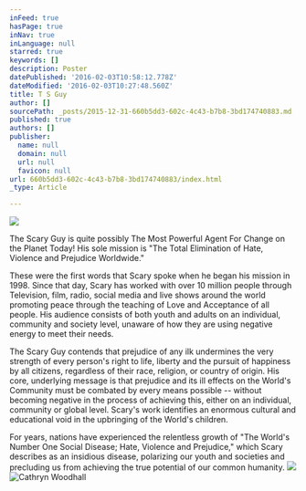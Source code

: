 ```yaml
---
inFeed: true
hasPage: true
inNav: true
inLanguage: null
starred: true
keywords: []
description: Poster
datePublished: '2016-02-03T10:58:12.778Z'
dateModified: '2016-02-03T10:27:48.560Z'
title: T S Guy
author: []
sourcePath: _posts/2015-12-31-660b5dd3-602c-4c43-b7b8-3bd174740883.md
published: true
authors: []
publisher:
  name: null
  domain: null
  url: null
  favicon: null
url: 660b5dd3-602c-4c43-b7b8-3bd174740883/index.html
_type: Article

---
```

![](https://the-grid-user-content.s3-us-west-2.amazonaws.com/ada196bd-38aa-4824-9afb-1e2fb09b07ae.JPG)

The Scary Guy is quite possibly The Most Powerful Agent For Change on the Planet Today!
His sole mission is "The Total Elimination of Hate, Violence and Prejudice Worldwide." 

These were the first words that Scary spoke when he began his mission in 1998\. Since that day, Scary has worked with over 10 million people through Television, film, radio, social media and live shows around the world promoting peace through the teaching of Love and Acceptance of all people. His audience consists of both youth and adults on an individual, community and society level, unaware of how they are using negative energy to meet their needs. 

The Scary Guy contends that prejudice of any ilk undermines the very strength of every person's right to life, liberty and the pursuit of happiness by all citizens, regardless of their race, religion, or country of origin. His core, underlying message is that prejudice and its ill effects on the World's Community must be combated by every means possible -- without becoming negative in the process of achieving this, either on an individual, community or global level.
Scary's work identifies an enormous cultural and educational void in the upbringing of the World's children. 

For years, nations have experienced the relentless growth of "The World's Number One Social Disease; Hate, Violence and Prejudice," which Scary describes as an insidious disease, polarizing our youth and societies and precluding us from achieving the true potential of our common humanity.
![](https://the-grid-user-content.s3-us-west-2.amazonaws.com/34b0c277-d687-4863-9199-611e21fb2ee0.jpg)
![Cathryn Woodhall](https://the-grid-user-content.s3-us-west-2.amazonaws.com/5e9ed43b-463f-485f-9483-169400ca5ecf.JPG)
